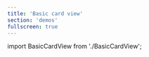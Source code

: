 ```yaml
---
title: 'Basic card view'
section: 'demos'
fullscreen: true
---
```


import BasicCardView from './BasicCardView';

<BasicCardView />
